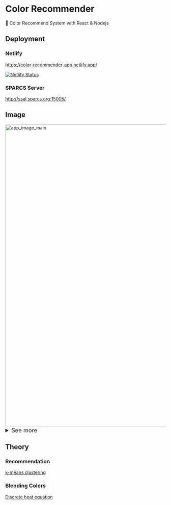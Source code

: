 # Color Recommender

🎨 Color Recommend System with React & Nodejs

## Deployment

### Netlify
https://color-recommender-app.netlify.app/

[![Netlify Status](https://api.netlify.com/api/v1/badges/fe4c964f-8899-4aac-8a20-ddb17d2907f7/deploy-status)](https://app.netlify.com/sites/color-recommender-app/deploys)

### SPARCS Server 
http://ssal.sparcs.org:15005/

## Image
<img width="950" alt="app_image_main" src="https://user-images.githubusercontent.com/87213416/205913528-c764bcf4-291d-4b77-a691-11b2db6756f4.jpg">

<details>
  <summary style="font-size:18px">See more</summary>

  <img width="950" alt="app_image_profile" src="https://user-images.githubusercontent.com/87213416/205913866-52f22b52-3026-44ac-a9fc-6256be8fa703.jpg">

  <img width="950" alt="app_image_login" src="https://user-images.githubusercontent.com/87213416/205914030-32bc1d6b-fda5-424d-94ea-dac34e6c61b9.jpg">

</details>

## Theory

### Recommendation
[k-means clustering](https://en.wikipedia.org/wiki/K-means_clustering)

### Blending Colors
[Discrete heat equation](https://en.wikipedia.org/wiki/Discrete_Laplace_operator#Discrete_heat_equation)